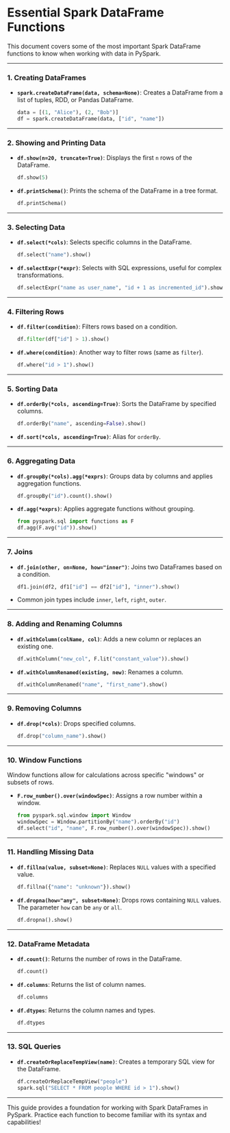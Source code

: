 # Essential Spark DataFrame Functions

This document covers some of the most important Spark DataFrame functions to know when working with data in PySpark.

---

### 1. Creating DataFrames

- **`spark.createDataFrame(data, schema=None)`**: Creates a DataFrame from a list of tuples, RDD, or Pandas DataFrame.
  
  ```python
  data = [(1, "Alice"), (2, "Bob")]
  df = spark.createDataFrame(data, ["id", "name"])
  ```

---

### 2. Showing and Printing Data

- **`df.show(n=20, truncate=True)`**: Displays the first `n` rows of the DataFrame.
  
  ```python
  df.show(5)
  ```

- **`df.printSchema()`**: Prints the schema of the DataFrame in a tree format.
  
  ```python
  df.printSchema()
  ```

---

### 3. Selecting Data

- **`df.select(*cols)`**: Selects specific columns in the DataFrame.

  ```python
  df.select("name").show()
  ```

- **`df.selectExpr(*expr)`**: Selects with SQL expressions, useful for complex transformations.
  
  ```python
  df.selectExpr("name as user_name", "id + 1 as incremented_id").show()
  ```

---

### 4. Filtering Rows

- **`df.filter(condition)`**: Filters rows based on a condition.

  ```python
  df.filter(df["id"] > 1).show()
  ```

- **`df.where(condition)`**: Another way to filter rows (same as `filter`).

  ```python
  df.where("id > 1").show()
  ```

---

### 5. Sorting Data

- **`df.orderBy(*cols, ascending=True)`**: Sorts the DataFrame by specified columns.
  
  ```python
  df.orderBy("name", ascending=False).show()
  ```

- **`df.sort(*cols, ascending=True)`**: Alias for `orderBy`.

---

### 6. Aggregating Data

- **`df.groupBy(*cols).agg(*exprs)`**: Groups data by columns and applies aggregation functions.

  ```python
  df.groupBy("id").count().show()
  ```

- **`df.agg(*exprs)`**: Applies aggregate functions without grouping.

  ```python
  from pyspark.sql import functions as F
  df.agg(F.avg("id")).show()
  ```

---

### 7. Joins

- **`df.join(other, on=None, how="inner")`**: Joins two DataFrames based on a condition.

  ```python
  df1.join(df2, df1["id"] == df2["id"], "inner").show()
  ```

- Common join types include `inner`, `left`, `right`, `outer`.

---

### 8. Adding and Renaming Columns

- **`df.withColumn(colName, col)`**: Adds a new column or replaces an existing one.

  ```python
  df.withColumn("new_col", F.lit("constant_value")).show()
  ```

- **`df.withColumnRenamed(existing, new)`**: Renames a column.

  ```python
  df.withColumnRenamed("name", "first_name").show()
  ```

---

### 9. Removing Columns

- **`df.drop(*cols)`**: Drops specified columns.

  ```python
  df.drop("column_name").show()
  ```

---

### 10. Window Functions

Window functions allow for calculations across specific "windows" or subsets of rows.

- **`F.row_number().over(windowSpec)`**: Assigns a row number within a window.
  
  ```python
  from pyspark.sql.window import Window
  windowSpec = Window.partitionBy("name").orderBy("id")
  df.select("id", "name", F.row_number().over(windowSpec)).show()
  ```

---

### 11. Handling Missing Data

- **`df.fillna(value, subset=None)`**: Replaces `NULL` values with a specified value.

  ```python
  df.fillna({"name": "unknown"}).show()
  ```

- **`df.dropna(how="any", subset=None)`**: Drops rows containing `NULL` values. The parameter `how` can be `any` or `all`.

  ```python
  df.dropna().show()
  ```

---

### 12. DataFrame Metadata

- **`df.count()`**: Returns the number of rows in the DataFrame.

  ```python
  df.count()
  ```

- **`df.columns`**: Returns the list of column names.

  ```python
  df.columns
  ```

- **`df.dtypes`**: Returns the column names and types.

  ```python
  df.dtypes
  ```

---

### 13. SQL Queries

- **`df.createOrReplaceTempView(name)`**: Creates a temporary SQL view for the DataFrame.

  ```python
  df.createOrReplaceTempView("people")
  spark.sql("SELECT * FROM people WHERE id > 1").show()
  ```

---

This guide provides a foundation for working with Spark DataFrames in PySpark. Practice each function to become familiar with its syntax and capabilities!
```
